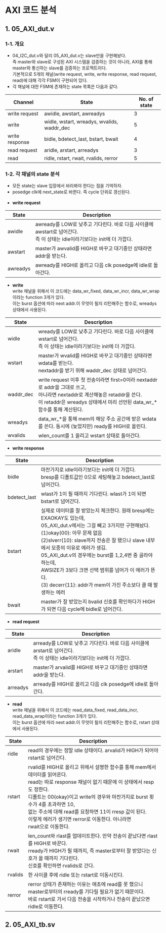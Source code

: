 # AXI 코드 분석
## 1. 05_AXI_dut.v
### 1-1. 개요
- 04_I2C_dut.v와 달리 05_AXI_dut.v는 slave만을 구현해놨다.<br>
즉 master와 slave로 구성된 AXI 시스템을 검증하는 것이 아니라, AXI를 통해 master와 통신하는 slave를 검증하는 프로젝트이다.<br>
기본적으로 5개의 채널(write request, write, write response, read request, read)에 대해 각각 FSM이 구현되어 있다.<br>
- 각 채널에 대한 FSM에 존재하는 state 목록은 다음과 같다.<br>

|Channel|State|No. of state|
|-----|------|---|
| write request | awidle, awstart, awreadys |3|
| write | widle, wstart, wreadys, wvalids, waddr_dec |5|
| write response |bidle, bdetect_last, bstart, bwait|4|
| read request |aridle, arstart, arreadys|3|
|read |ridle, rstart, rwait, rvalids, rerror|5|

### 1-2. 각 채널의 state 분석
- 모든 state는 slave 입장에서 바라봐야 한다는 점을 기억하자.
- posedge clk에 next_state로 바뀐다. 즉 cycle 단위로 갱신된다.<br><br>
- **write request**

|State|Description|
|-----|------|
| awidle | awready를 LOW로 낮추고 기다린다. 바로 다음 사이클에 awstart로 넘어간다.<br>즉 이 상태는 idle이라기보다는 init에 더 가깝다. |
| awstart| master가 awvalid를 HIGH로 바꾸고 대기중인 상태라면 addr을 받는다.  |
| awreadys | awready를 HIGH로 올리고 다음 clk posedge에 idle로 돌아간다. |

- **write**<br>
write 채널을 위해서 이 코드에는 data_wr_fixed, data_wr_incr, data_wr_wrap이라는 function 3개가 있다.
<br>이는 burst 옵션에 따라 next addr.이 무엇이 될지 리턴해주는 함수로, wreadys 상태에서 사용된다.

|State|Description|
|-----|------|
| widle | wready를 LOW로 낮추고 기다린다. 바로 다음 사이클에 wstart로 넘어간다.<br>즉 이 상태는 idle이라기보다는 init에 더 가깝다. |
| wstart| master가 wvalid를 HIGH로 바꾸고 대기중인 상태라면 wdata를 받는다.<br>nextaddr을 받기 위해 waddr_dec 상태로 넘어간다.|
|waddr_dec| write request 이후 첫 전송이라면 first=0이라 nextaddr로 addr을 그대로 쓰고, <br>아니라면 nextaddr로 계산해놓은 retaddr을 쓴다. <br>이 retaddr은 wreadys 상태에서 미리 선언된 data_wr_* 함수를 통해 계산된다.|
| wreadys | data_wr_*을 통해 mem의 해당 주소 공간에 받은 wdata를 쓴다. 동시에 (늦었지만) ready를 HIGH로 올린다. |
|wvalids| wlen_count를 1 올리고 wstart 상태로 돌아간다. |

- **write response**

|State|Description|
|-----|------|
| bidle | 마찬가지로 idle이라기보다는 init에 더 가깝다. <br>bresp를 디폴트값인 0으로 세팅해놓고 bdetect_last로 넘어간다. |
| bdetect_last| wlast가 1이 될 때까지 기다린다. wlast가 1이 되면 bstart로 넘어간다. |
| bstart | 실제로 데이터를 잘 받았는지 체크한다. 원래 bresp에는 EXAOKAY도 있는데, <br>05_AXI_dut.v에서는 그걸 빼고 3가지만 구현해놨다.<br>(1)okay(00): 아무 문제 없음<br>(2)slverr(10): slave까지 전송은 잘 됐으나 slave 내부에서 모종의 이유로 에러가 생김.<br>05_AXI_dut.v의 경우에는 burst를 1,2,4번 중 골라야 하는데,<br>AWSIZE가 3보다 크면 선택 범위를 넘어가 이 에러가 뜬다.<br>(3) decerr(11): addr가 mem이 가진 주소보다 클 때 발생하는 에러|
| bwait |master가 잘 받았는지 bvalid 신호를 확인하다가 HIGH가 되면 다음 cycle에 bidle로 넘어간다.|

- **read request**

|State|Description|
|-----|------|
| aridle | arready를 LOW로 낮추고 기다린다. 바로 다음 사이클에 arstart로 넘어간다.<br>즉 이 상태는 idle이라기보다는 init에 더 가깝다. |
| arstart| master가 arvalid를 HIGH로 바꾸고 대기중인 상태라면 addr을 받는다. |
| arreadys | arready를 HIGH로 올리고 다음 clk posedge에 idle로 돌아간다. |

- **read**<br>
write 채널을 위해서 이 코드에는 read_data_fixed, read_data_incr, read_data_wrap이라는 function 3개가 있다.
<br>이는 burst 옵션에 따라 next addr.이 무엇이 될지 리턴해주는 함수로, rstart 상태에서 사용된다.

|State|Description|
|-----|------|
| ridle | read의 경우에는 정말 idle 상태이다. arvalid가 HIGH가 되어야 rstart로 넘어간다.  |
| rstart| rvalid를 HIGH로 올리고 위에서 설명한 함수를 통해 mem에서 데이터를 읽어온다.<br>read는 따로 response 채널이 없기 때문에 이 상태에서 resp도 정한다.<br>디폴트는 00(okay)이고 write의 경우와 마찬가지로 burst 횟수가 4를 초과하면 10,<br>없는 주소에 대해 read를 요청하면 11이 rresp 값이 된다.<br>이렇게 에러가 생기면 rerror로 이동한다. 아니라면<br> rwait으로 이동한다. |
| rwait | len_count와 rlast를 업데이트한다. 만약 전송이 끝났다면 rlast를 HIGH로 바꾼다.<br>rready가 HIGH가 될 때까지, 즉 master로부터 잘 받았다는 신호가 올 때까지 기다린다. <br>신호를 확인하면 rvalids로 간다. |
|rvalids| 한 사이클 후에 ridle 또는 rstart로 이동시킨다. |
|rerror| rerror 상태가 존재하는 이유는 애초에 read를 못 했으니 master로부터의 rready를 기다릴 필요가 없기 때문이다.<br> 바로 rstart로 가서 다음 전송을 시작하거나 전송이 끝났으면 ridle로 이동한다. |

## 2. 05_AXI_tb.sv
